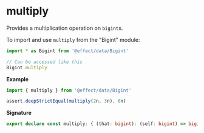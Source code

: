 # multiply

Provides a multiplication operation on `bigint`s.

To import and use `multiply` from the "Bigint" module:

```ts
import * as Bigint from '@effect/data/Bigint'

// Can be accessed like this
Bigint.multiply
```

**Example**

```ts
import { multiply } from '@effect/data/Bigint'

assert.deepStrictEqual(multiply(2n, 3n), 6n)
```

**Signature**

```ts
export declare const multiply: { (that: bigint): (self: bigint) => bigint; (self: bigint, that: bigint): bigint }
```
